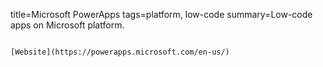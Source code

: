 title=Microsoft PowerApps
tags=platform, low-code
summary=Low-code apps on Microsoft platform.
~~~~~~

[Website](https://powerapps.microsoft.com/en-us/)
